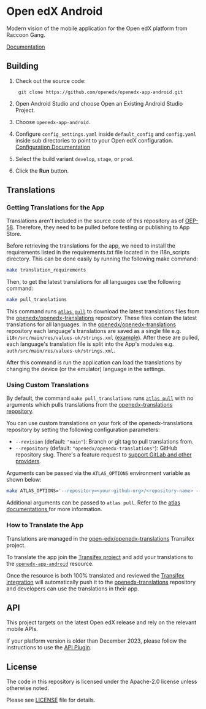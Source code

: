 # Open edX Android

Modern vision of the mobile application for the Open edX platform from Raccoon Gang.

[Documentation](Documentation/Documentation.md)

## Building

1. Check out the source code:

        git clone https://github.com/openedx/openedx-app-android.git

2. Open Android Studio and choose Open an Existing Android Studio Project.

3. Choose ``openedx-app-android``.

4. Configure `config_settings.yaml` inside `default_config` and `config.yaml` inside sub directories to point to your Open edX configuration. [Configuration Documentation](./Documentation/ConfigurationManagement.md)

5. Select the build variant ``develop``, ``stage``, or ``prod``.

6. Click the **Run** button.

## Translations

### Getting Translations for the App
Translations aren't included in the source code of this repository as of [OEP-58](https://docs.openedx.org/en/latest/developers/concepts/oep58.html). Therefore, they need to be pulled before testing or publishing to App Store.

Before retrieving the translations for the app, we need to install the requirements listed in the requirements.txt file located in the i18n_scripts directory. This can be done easily by running the following make command:
```bash
make translation_requirements
```

Then, to get the latest translations for all languages use the following command:
```bash
make pull_translations
```
This command runs [`atlas pull`](https://github.com/openedx/openedx-atlas) to download the latest translations files from the [openedx/openedx-translations](https://github.com/openedx/openedx-translations) repository. These files contain the latest translations for all languages. In the [openedx/openedx-translations](https://github.com/openedx/openedx-translations) repository each language's translations are saved as a single file e.g. `i18n/src/main/res/values-uk/strings.xml` ([example](https://github.com/openedx/openedx-translations/blob/04ccea36b8e6a9889646dfb5a5acb99686fa9ae0/translations/openedx-app-android/i18n/src/main/res/values-uk/strings.xml)). After these are pulled, each language's translation file is split into the App's modules e.g. `auth/src/main/res/values-uk/strings.xml`.
   
  After this command is run the application can load the translations by changing the device (or the emulator) language in the settings.

### Using Custom Translations

By default, the command `make pull_translations` runs [`atlas pull`](https://github.com/openedx/openedx-atlas) with no arguments which pulls translations from the [openedx-translations repository](https://github.com/openedx/openedx-translations).

You can use custom translations on your fork of the openedx-translations repository by setting the following configuration parameters:

- `--revision` (default: `"main"`): Branch or git tag to pull translations from.
- `--repository` (default: `"openedx/openedx-translations"`): GitHub repository slug. There's a feature request to [support GitLab and other providers](https://github.com/openedx/openedx-atlas/issues/20).

Arguments can be passed via the `ATLAS_OPTIONS` environment variable as shown below:
``` bash
make ATLAS_OPTIONS='--repository=<your-github-org>/<repository-name> --revision=<branch-name>' pull_translations
```
Additional arguments can be passed to `atlas pull`. Refer to the [atlas documentations ](https://github.com/openedx/openedx-atlas) for more information.

### How to Translate the App
	
Translations are managed in the [open-edx/openedx-translations](https://app.transifex.com/open-edx/openedx-translations/dashboard/) Transifex project.

To translate the app join the [Transifex project](https://app.transifex.com/open-edx/openedx-translations/dashboard/) and add your translations to the 
[`openedx-app-android`](https://app.transifex.com/open-edx/openedx-translations/openedx-app-android/) resource.

Once the resource is both 100% translated and reviewed the [Transifex integration](https://github.com/apps/transifex-integration) will automatically push it to the [openedx-translations](https://github.com/openedx/openedx-translations) repository and developers can use the translations in their app.

## API
This project targets on the latest Open edX release and rely on the relevant mobile APIs.

If your platform version is older than December 2023, please follow the instructions to use the [API Plugin](./Documentation/APIs_Compatibility.md).

## License

The code in this repository is licensed under the Apache-2.0 license unless otherwise noted.

Please see [LICENSE](https://github.com/openedx/openedx-app-android/blob/main/LICENSE) file for details.
